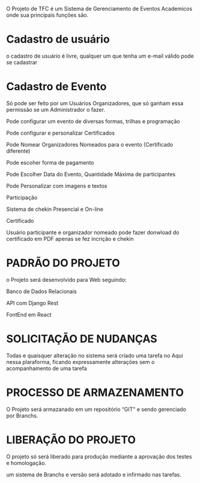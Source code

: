 O Projeto de TFC é um Sistema de Gerenciamento de Eventos Academicos onde sua principais funções são.

# Cadastro de usuário

o cadastro de usuário é livre, qualquer um que tenha um e-mail válido pode se cadastrar

# Cadastro de Evento

Só pode ser feito por um Usuários Organizadores, que só ganham essa permissão se um Administrador o fazer.

Pode configurar um evento de diversas formas, trilhas e programação

Pode configurar e personalizar Certificados

Pode Nomear Organizadores Nomeados para o evento (Certificado diferente)

Pode escoher forma de pagamento

Pode Escolher Data do Evento, Quantidade Máxima de participantes

Pode Personalizar com imagens e textos

Participação

Sistema de chekin Presencial e On-line

Certificado

Usuário participante e organizador nomeado pode fazer donwload do certificado em PDF apenas se fez incrição e chekin

# PADRÃO DO PROJETO

o Projeto será desenvolvido para Web seguindo:

Banco de Dados Relacionais

API com Django Rest

FontEnd em React

# SOLICITAÇÃO DE NUDANÇAS

Todas e quaisquer alteração no sistema será criado uma tarefa no Aqui nessa plaraforma, ficando expressamente alterações sem o acompanhamento de uma tarefa

# PROCESSO DE ARMAZENAMENTO

O Projeto será armazanado em um repositório “GIT" e sendo gerenciado por Branchs.

# LIBERAÇÃO DO PROJETO

O projeto só será liberado para produção mediante a aprovação dos testes e homologação.

um sistema de Branchs e versão será adotado e infirmado nas tarefas.
